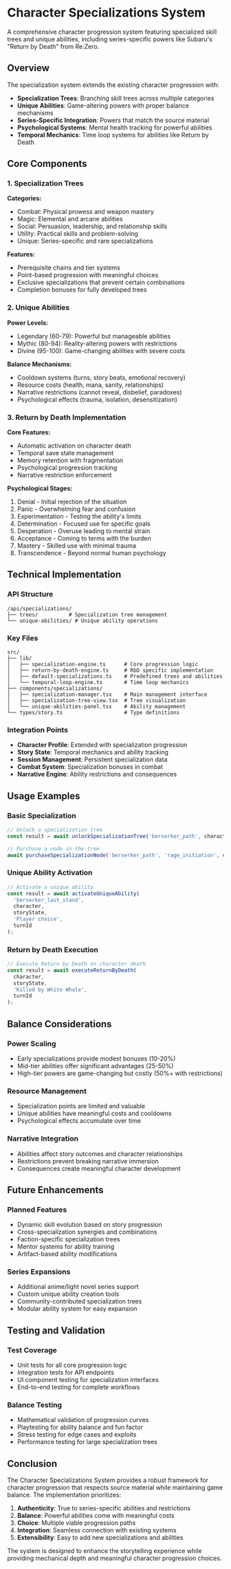 # Character Specializations System

A comprehensive character progression system featuring specialized skill trees and unique abilities, including series-specific powers like Subaru's "Return by Death" from Re:Zero.

## Overview

The specialization system extends the existing character progression with:

- **Specialization Trees**: Branching skill trees across multiple categories
- **Unique Abilities**: Game-altering powers with proper balance mechanisms
- **Series-Specific Integration**: Powers that match the source material
- **Psychological Systems**: Mental health tracking for powerful abilities
- **Temporal Mechanics**: Time loop systems for abilities like Return by Death

## Core Components

### 1. Specialization Trees

**Categories:**
- Combat: Physical prowess and weapon mastery
- Magic: Elemental and arcane abilities
- Social: Persuasion, leadership, and relationship skills
- Utility: Practical skills and problem-solving
- Unique: Series-specific and rare specializations

**Features:**
- Prerequisite chains and tier systems
- Point-based progression with meaningful choices
- Exclusive specializations that prevent certain combinations
- Completion bonuses for fully developed trees

### 2. Unique Abilities

**Power Levels:**
- Legendary (60-79): Powerful but manageable abilities
- Mythic (80-94): Reality-altering powers with restrictions
- Divine (95-100): Game-changing abilities with severe costs

**Balance Mechanisms:**
- Cooldown systems (turns, story beats, emotional recovery)
- Resource costs (health, mana, sanity, relationships)
- Narrative restrictions (cannot reveal, disbelief, paradoxes)
- Psychological effects (trauma, isolation, desensitization)

### 3. Return by Death Implementation

**Core Features:**
- Automatic activation on character death
- Temporal save state management
- Memory retention with fragmentation
- Psychological progression tracking
- Narrative restriction enforcement

**Psychological Stages:**
1. Denial - Initial rejection of the situation
2. Panic - Overwhelming fear and confusion
3. Experimentation - Testing the ability's limits
4. Determination - Focused use for specific goals
5. Desperation - Overuse leading to mental strain
6. Acceptance - Coming to terms with the burden
7. Mastery - Skilled use with minimal trauma
8. Transcendence - Beyond normal human psychology

## Technical Implementation

### API Structure

```
/api/specializations/
├── trees/          # Specialization tree management
└── unique-abilities/ # Unique ability operations
```

### Key Files

```
src/
├── lib/
│   ├── specialization-engine.ts      # Core progression logic
│   ├── return-by-death-engine.ts     # RbD specific implementation
│   ├── default-specializations.ts    # Predefined trees and abilities
│   └── temporal-loop-engine.ts       # Time loop mechanics
├── components/specializations/
│   ├── specialization-manager.tsx    # Main management interface
│   ├── specialization-tree-view.tsx  # Tree visualization
│   └── unique-abilities-panel.tsx    # Ability management
└── types/story.ts                    # Type definitions
```

### Integration Points

- **Character Profile**: Extended with specialization progression
- **Story State**: Temporal mechanics and ability tracking
- **Session Management**: Persistent specialization data
- **Combat System**: Specialization bonuses in combat
- **Narrative Engine**: Ability restrictions and consequences

## Usage Examples

### Basic Specialization

```typescript
// Unlock a specialization tree
const result = await unlockSpecializationTree('berserker_path', character);

// Purchase a node in the tree
await purchaseSpecializationNode('berserker_path', 'rage_initiation', character, turnId);
```

### Unique Ability Activation

```typescript
// Activate a unique ability
const result = await activateUniqueAbility(
  'berserker_last_stand',
  character,
  storyState,
  'Player choice',
  turnId
);
```

### Return by Death Execution

```typescript
// Execute Return by Death on character death
const result = await executeReturnByDeath(
  character,
  storyState,
  'Killed by White Whale',
  turnId
);
```

## Balance Considerations

### Power Scaling
- Early specializations provide modest bonuses (10-20%)
- Mid-tier abilities offer significant advantages (25-50%)
- High-tier powers are game-changing but costly (50%+ with restrictions)

### Resource Management
- Specialization points are limited and valuable
- Unique abilities have meaningful costs and cooldowns
- Psychological effects accumulate over time

### Narrative Integration
- Abilities affect story outcomes and character relationships
- Restrictions prevent breaking narrative immersion
- Consequences create meaningful character development

## Future Enhancements

### Planned Features
- Dynamic skill evolution based on story progression
- Cross-specialization synergies and combinations
- Faction-specific specialization trees
- Mentor systems for ability training
- Artifact-based ability modifications

### Series Expansions
- Additional anime/light novel series support
- Custom unique ability creation tools
- Community-contributed specialization trees
- Modular ability system for easy expansion

## Testing and Validation

### Test Coverage
- Unit tests for all core progression logic
- Integration tests for API endpoints
- UI component testing for specialization interfaces
- End-to-end testing for complete workflows

### Balance Testing
- Mathematical validation of progression curves
- Playtesting for ability balance and fun factor
- Stress testing for edge cases and exploits
- Performance testing for large specialization trees

## Conclusion

The Character Specializations System provides a robust framework for character progression that respects source material while maintaining game balance. The implementation prioritizes:

1. **Authenticity**: True to series-specific abilities and restrictions
2. **Balance**: Powerful abilities come with meaningful costs
3. **Choice**: Multiple viable progression paths
4. **Integration**: Seamless connection with existing systems
5. **Extensibility**: Easy to add new specializations and abilities

The system is designed to enhance the storytelling experience while providing mechanical depth and meaningful character progression choices.
